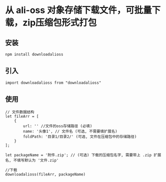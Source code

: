 # 从 ali-oss 对象存储下载文件，可批量下载，zip压缩包形式打包

## 安装
```
npm install downloadalioss
```

## 引入
```
import downloadalioss from "downloadalioss"
```
## 使用
```
// 文件数据结构
let fileArr = [
    {
        url: '' //文件的oss存储路径 (必填)
        name: '头像1', // 文件名 (可选, 不需要填扩展名)
        foldPath: '目录1/目录2/' (可选, 文件在压缩包中的存储路径)
    }
];

let packageName = '附件.zip'; // (可选) 下载的压缩包名字, 需要带上 .zip 扩展名, 不填写默认为 '文件.zip'

//下载
downloadalioss(fileArr, packageName)
```
